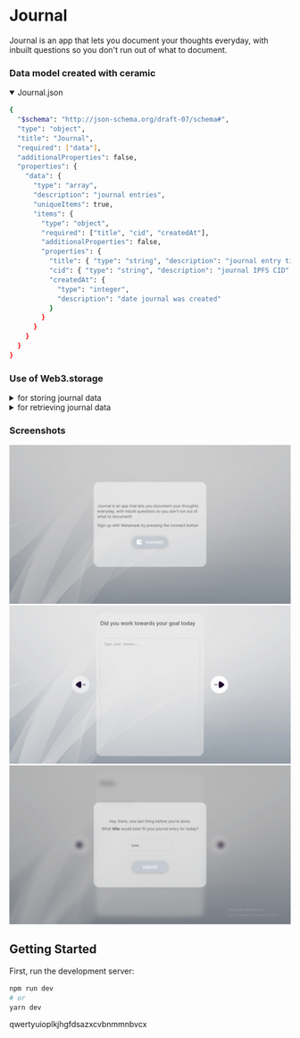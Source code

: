 <h1>Journal</h1>

Journal is an app that lets you document your thoughts everyday, with inbuilt questions so you don't run out of what to document.

### Data model created with ceramic

<details open>
 <summary>Journal.json</summary>

```sh
{
  "$schema": "http://json-schema.org/draft-07/schema#",
  "type": "object",
  "title": "Journal",
  "required": ["data"],
  "additionalProperties": false,
  "properties": {
    "data": {
      "type": "array",
      "description": "journal entries",
      "uniqueItems": true,
      "items": {
        "type": "object",
        "required": ["title", "cid", "createdAt"],
        "additionalProperties": false,
        "properties": {
          "title": { "type": "string", "description": "journal entry title" },
          "cid": { "type": "string", "description": "journal IPFS CID" },
          "createdAt": {
            "type": "integer",
            "description": "date journal was created"
          }
        }
      }
    }
  }
}
```

</details>

### Use of Web3.storage

<details >
 <summary>for storing journal data</summary>

```sh
{
    const cidData = {
      journal: journal,
    };

    const token = process.env.NEXT_PUBLIC_TOKEN;
    const storage = new Web3Storage({ token: token || "" });
    const buffer = Buffer.from(JSON.stringify(cidData));
    const file = [new File([buffer], "journal.json")];

    //get cid from web3.storage
    const cid = await storage.put(file, { wrapWithDirectory: false });
}
```

</details>

<details >
 <summary>for retrieving journal data</summary>

```sh
{
  useEffect(() => {
    try {
      fetch(`https://${journal && journal.journalCID}.ipfs.w3s.link/`)
        .then((results) => results.json())
        .then((data) => {
          setJournalEntry(data);
        });
    } catch (error) {
      alert(error);
    }
  }, []);
}
```

</details>

### Screenshots

![Alt text](screenshots/1.png?raw=true "1")
![Alt text](screenshots/2.png?raw=true "2")
![Alt text](screenshots/3.png?raw=true "3")

## Getting Started

First, run the development server:

```bash
npm run dev
# or
yarn dev
```


qwertyuioplkjhgfdsazxcvbnmmnbvcx